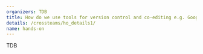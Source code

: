 ```yaml
---
organizers: TDB 
title: How do we use tools for version control and co-editing e.g. Google drive, Wiki, Github? 
details: /crossteams/ho_details1/
name: hands-on
---
```


TDB
